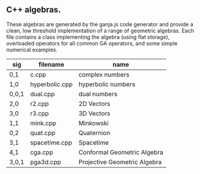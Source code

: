 ## C++ algebras.

These algebras are generated by the ganja.js code generator and provide a clean, low threshold implementation
of a range of geometric algebras. Each file contains a class implementing the algebra (using flat storage),
overloaded operators for all common GA operators, and some simple numerical examples.

| sig   | filename         | name                         |
|-------|------------------|------------------------------|
| 0,1   | c.cpp            | complex numbers              |
| 1,0   | hyperbolic.cpp   | hyperbolic numbers           |
| 0,0,1 | dual.cpp         | dual numbers                 |
| 2,0   | r2.cpp           | 2D Vectors                   |
| 3,0   | r3.cpp           | 3D Vectors                   |
| 1,1   | mink.cpp         | Minkowski                    | 
| 0,2   | quat.cpp         | Quaternion                   |
| 3,1   | spacetime.cpp    | Spacetime                    | 
| 4,1   | cga.cpp          | Conformal Geometric Algebra  |
| 3,0,1 | pga3d.cpp        | Projective Geometric Algebra |
